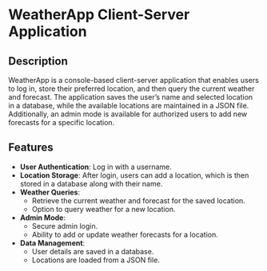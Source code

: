 # WeatherApp Client-Server Application

## Description
WeatherApp is a console-based client-server application that enables users to log in, store their preferred location, and then query the current weather and forecast. The application saves the user’s name and selected location in a database, while the available locations are maintained in a JSON file. Additionally, an admin mode is available for authorized users to add new forecasts for a specific location.

## Features
- **User Authentication**: Log in with a username.
- **Location Storage**: After login, users can add a location, which is then stored in a database along with their name.
- **Weather Queries**: 
  - Retrieve the current weather and forecast for the saved location.
  - Option to query weather for a new location.
- **Admin Mode**: 
  - Secure admin login.
  - Ability to add or update weather forecasts for a location.
- **Data Management**:
  - User details are saved in a database.
  - Locations are loaded from a JSON file.

